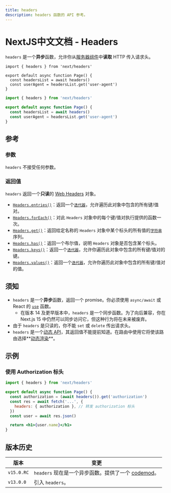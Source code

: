```yaml
---
title: headers
description: headers 函数的 API 参考。
---
```


# NextJS中文文档 - Headers

`headers` 是一个**异步**函数，允许你从[服务器组件](/nextjs-cn/app/building-your-application/rendering/server-components)中**读取** HTTP 传入请求头。

```tsx switcher
import { headers } from 'next/headers'

export default async function Page() {
  const headersList = await headers()
  const userAgent = headersList.get('user-agent')
}
```

```jsx switcher
import { headers } from 'next/headers'

export default async function Page() {
  const headersList = await headers()
  const userAgent = headersList.get('user-agent')
}
```

## 参考

### 参数

`headers` 不接受任何参数。

### 返回值

`headers` 返回一个**只读**的 [Web Headers](https://developer.mozilla.org/docs/Web/API/Headers) 对象。

- [`Headers.entries()`](https://developer.mozilla.org/docs/Web/API/Headers/entries)：返回一个[`迭代器`](https://developer.mozilla.org/docs/Web/JavaScript/Reference/Iteration_protocols)，允许遍历此对象中包含的所有键/值对。
- [`Headers.forEach()`](https://developer.mozilla.org/docs/Web/API/Headers/forEach)：对此 `Headers` 对象中的每个键/值对执行提供的函数一次。
- [`Headers.get()`](https://developer.mozilla.org/docs/Web/API/Headers/get)：返回给定名称的 `Headers` 对象中某个标头的所有值的[`字符串`](https://developer.mozilla.org/docs/Web/JavaScript/Reference/Global_Objects/String)序列。
- [`Headers.has()`](https://developer.mozilla.org/docs/Web/API/Headers/has)：返回一个布尔值，说明 `Headers` 对象是否包含某个标头。
- [`Headers.keys()`](https://developer.mozilla.org/docs/Web/API/Headers/keys)：返回一个[`迭代器`](https://developer.mozilla.org/docs/Web/JavaScript/Reference/Iteration_protocols)，允许你遍历此对象中包含的所有键/值对的键。
- [`Headers.values()`](https://developer.mozilla.org/docs/Web/API/Headers/values)：返回一个[`迭代器`](https://developer.mozilla.org/docs/Web/JavaScript/Reference/Iteration_protocols)，允许你遍历此对象中包含的所有键/值对的值。

## 须知

- `headers` 是一个**异步**函数，返回一个 promise。你必须使用 `async/await` 或 React 的 [`use`](https://react.dev/reference/react/use) 函数。
  - 在版本 14 及更早版本中，`headers` 是一个同步函数。为了向后兼容，你在 Next.js 15 中仍然可以同步访问它，但这种行为将在未来被废弃。
- 由于 `headers` 是只读的，你不能 `set` 或 `delete` 传出请求头。
- `headers` 是一个[动态 API](/nextjs-cn/app/building-your-application/rendering/server-components#server-rendering-strategies#dynamic-apis)，其返回值不能提前知道。在路由中使用它将使该路由选择**[动态渲染](/nextjs-cn/app/building-your-application/rendering/server-components#dynamic-rendering)**。

## 示例

### 使用 Authorization 标头

```jsx
import { headers } from 'next/headers'

export default async function Page() {
  const authorization = (await headers()).get('authorization')
  const res = await fetch('...', {
    headers: { authorization }, // 转发 authorization 标头
  })
  const user = await res.json()

  return <h1>{user.name}</h1>
}
```

## 版本历史

| 版本       | 变更                                                                                               |
| ---------- | -------------------------------------------------------------------------------------------------- |
| `v15.0.RC` | `headers` 现在是一个异步函数。提供了一个 [codemod](/nextjs-cn/app/guides/upgrading/codemods#150)。 |
| `v13.0.0`  | 引入 `headers`。                                                                                   |

